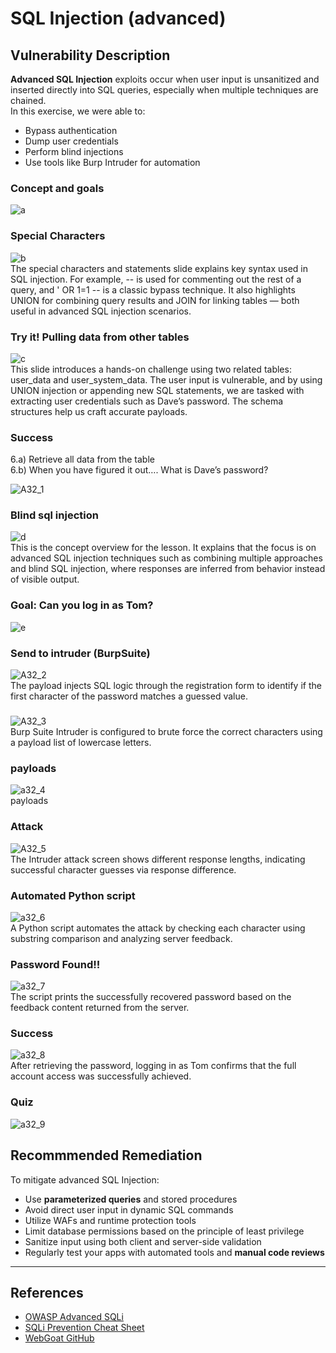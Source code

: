# SQL Injection (advanced)

## Vulnerability Description

**Advanced SQL Injection** exploits occur when user input is unsanitized and inserted directly into SQL queries, especially when multiple techniques are chained.  
In this exercise, we were able to:
- Bypass authentication
- Dump user credentials
- Perform blind injections
- Use tools like Burp Intruder for automation

### Concept and goals
![a](https://github.com/user-attachments/assets/14039431-97fb-4f65-89ad-614b2798a8a9)  


### Special Characters
![b](https://github.com/user-attachments/assets/5c96178b-97af-4d6c-818b-a1cecbc741c0)  
The special characters and statements slide explains key syntax used in SQL injection. For example, -- is used for commenting out the rest of a query, and ' OR 1=1 -- is a classic bypass technique. It also highlights UNION for combining query results and JOIN for linking tables — both useful in advanced SQL injection scenarios.

### Try it! Pulling data from other tables
![c](https://github.com/user-attachments/assets/352a2fa2-c468-49f3-b20b-217b17f33782)  
This slide introduces a hands-on challenge using two related tables: user_data and user_system_data. The user input is vulnerable, and by using UNION injection or appending new SQL statements, we are tasked with extracting user credentials such as Dave’s password. The schema structures help us craft accurate payloads.
### Success
6.a) Retrieve all data from the table  
6.b) When you have figured it out…​. What is Dave’s password?  
  
![A32_1](https://github.com/user-attachments/assets/52c6d3e0-965a-4d68-9329-65d07ad2dba5)  

### Blind sql injection
![d](https://github.com/user-attachments/assets/24c5d863-c38f-4cc3-922e-0bba84ba0a98)  
This is the concept overview for the lesson. It explains that the focus is on advanced SQL injection techniques such as combining multiple approaches and blind SQL injection, where responses are inferred from behavior instead of visible output.

### Goal: Can you log in as Tom?  
![e](https://github.com/user-attachments/assets/a9a7e1ea-0d66-4d8a-a340-04455032a251)  

### Send to intruder (BurpSuite)
![A32_2](https://github.com/user-attachments/assets/d3372069-a0dc-4535-9f3c-1d4cae2b8cbc)  
The payload injects SQL logic through the registration form to identify if the first character of the password matches a guessed value.

### 
![A32_3](https://github.com/user-attachments/assets/6e33cedf-d4c0-46f7-9565-68f2a12da81e)  
Burp Suite Intruder is configured to brute force the correct characters using a payload list of lowercase letters.

### payloads
![a32_4](https://github.com/user-attachments/assets/8622df70-2b47-4d12-98bf-cd0ed2074031)  
payloads

### Attack
![A32_5](https://github.com/user-attachments/assets/7deb2436-13a3-40ef-a7a7-72830108da0c)  
The Intruder attack screen shows different response lengths, indicating successful character guesses via response difference.

### Automated Python script
![a32_6](https://github.com/user-attachments/assets/32ac3500-f677-42aa-acae-58abdc313798)  
A Python script automates the attack by checking each character using substring comparison and analyzing server feedback.

### Password Found!!
![a32_7](https://github.com/user-attachments/assets/28e65a18-b47f-4092-915a-87d3ea473d47)  
The script prints the successfully recovered password based on the feedback content returned from the server.

### Success
![a32_8](https://github.com/user-attachments/assets/9fce98ef-b8a6-474f-8bfb-b4347d2af00a)  
After retrieving the password, logging in as Tom confirms that the full account access was successfully achieved.

### Quiz
![a32_9](https://github.com/user-attachments/assets/b43d28ad-bdb8-406d-a569-5cb24cbaea51)  




## Recommmended Remediation

To mitigate advanced SQL Injection:
-  Use **parameterized queries** and stored procedures
-  Avoid direct user input in dynamic SQL commands
-  Utilize WAFs and runtime protection tools
-  Limit database permissions based on the principle of least privilege
-  Sanitize input using both client and server-side validation
-  Regularly test your apps with automated tools and **manual code reviews**

---

##  References
- [OWASP Advanced SQLi](https://owasp.org/www-community/attacks/SQL_Injection)
- [SQLi Prevention Cheat Sheet](https://cheatsheetseries.owasp.org/cheatsheets/SQL_Injection_Prevention_Cheat_Sheet.html)
- [WebGoat GitHub](https://github.com/WebGoat/WebGoat)


